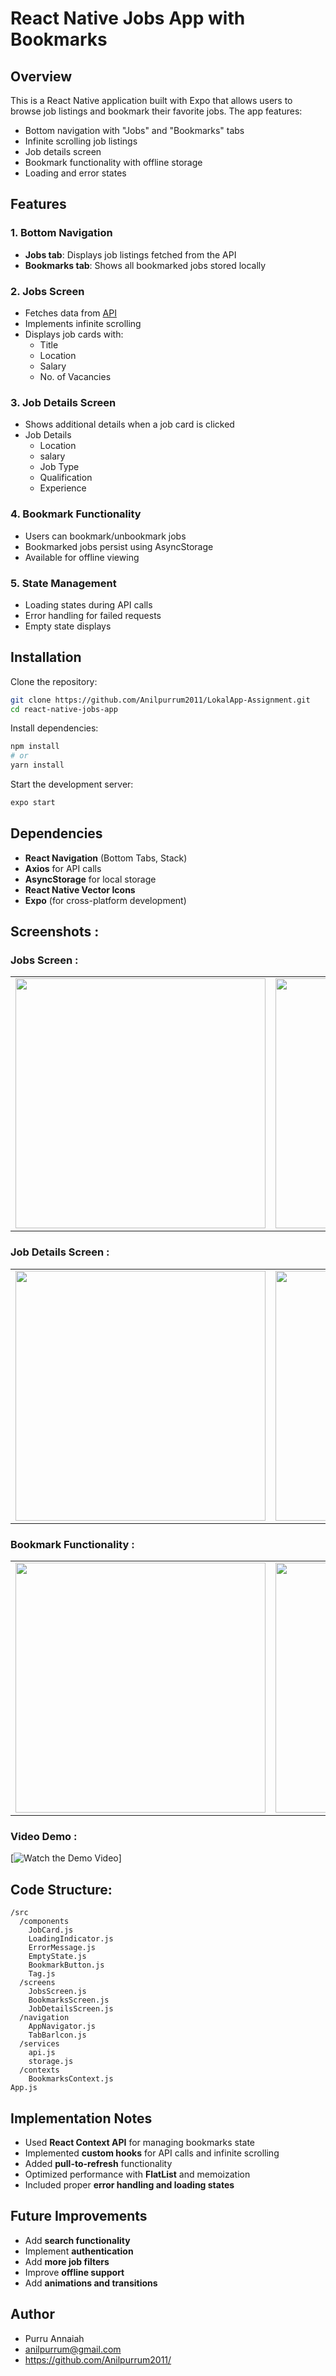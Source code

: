 # React Native Jobs App with Bookmarks

## Overview

This is a React Native application built with Expo that allows users to browse job listings and bookmark their favorite jobs. The app features:

- Bottom navigation with "Jobs" and "Bookmarks" tabs
- Infinite scrolling job listings
- Job details screen
- Bookmark functionality with offline storage
- Loading and error states

## Features

### 1. Bottom Navigation

- **Jobs tab**: Displays job listings fetched from the API
- **Bookmarks tab**: Shows all bookmarked jobs stored locally

### 2. Jobs Screen

- Fetches data from [API](https://testapi.getlokalapp.com/common/jobs?page=1)
- Implements infinite scrolling
- Displays job cards with:
  - Title
  - Location
  - Salary
  - No. of Vacancies

### 3. Job Details Screen

- Shows additional details when a job card is clicked
- Job Details
    - Location
    - salary
    - Job Type
    - Qualification
    - Experience


### 4. Bookmark Functionality

- Users can bookmark/unbookmark jobs
- Bookmarked jobs persist using AsyncStorage
- Available for offline viewing

### 5. State Management

- Loading states during API calls
- Error handling for failed requests
- Empty state displays

## Installation

Clone the repository:

```bash
git clone https://github.com/Anilpurrum2011/LokalApp-Assignment.git
cd react-native-jobs-app
```

Install dependencies:

```bash
npm install
# or
yarn install
```

Start the development server:

```bash
expo start
```

## Dependencies

- **React Navigation** (Bottom Tabs, Stack)
- **Axios** for API calls
- **AsyncStorage** for local storage
- **React Native Vector Icons**
- **Expo** (for cross-platform development)

## Screenshots :
### Jobs Screen :
  <table align="center"> <tr> <td><img src="https://github.com/user-attachments/assets/8131d1c3-1367-401e-9aa9-b48dac336e74" width="400"></td> <td><img src="https://github.com/user-attachments/assets/0c43a795-373c-4e66-bfae-fc4c09ae16f0" width="400"></td> </tr> </table>

</p>

### Job Details Screen : 
<table align="center"> <tr> <td><img src="https://github.com/user-attachments/assets/2372d14e-9e39-4f3b-8bd8-e113c137927e" width="400"></td> <td><img src="https://github.com/user-attachments/assets/ea3535cd-aa7b-4b04-bbb3-4c9e116ae357" width="400"></td> </tr> </table>

### Bookmark Functionality :
<table align="center"> <tr> <td><img src="https://github.com/user-attachments/assets/f0c48798-31d8-4f32-9333-096b9c346b9e" width="400"></td> <td><img src="https://github.com/user-attachments/assets/4242a33a-c231-472a-9d2a-31c368755cb2" width="400"></td> </tr> </table>
      
### Video Demo :

[![Watch the Demo Video]( https://drive.google.com/file/d/1n_AxJZ-_JwIhPB34GLHrqpPYubD3N1Gq/view?usp=sharing)]

## Code Structure:

```plaintext
/src
  /components
    JobCard.js
    LoadingIndicator.js
    ErrorMessage.js
    EmptyState.js
    BookmarkButton.js
    Tag.js
  /screens
    JobsScreen.js
    BookmarksScreen.js
    JobDetailsScreen.js
  /navigation
    AppNavigator.js
    TabBarlcon.js
  /services
    api.js
    storage.js
  /contexts
    BookmarksContext.js
App.js
```

## Implementation Notes 

- Used **React Context API** for managing bookmarks state
- Implemented **custom hooks** for API calls and infinite scrolling
- Added **pull-to-refresh** functionality
- Optimized performance with **FlatList** and memoization
- Included proper **error handling and loading states**

## Future Improvements

- Add **search functionality**
- Implement **authentication**
- Add **more job filters**
- Improve **offline support**
- Add **animations and transitions**

## Author

- Purru Annaiah
- anilpurrum@gmail.com
- https://github.com/Anilpurrum2011/
